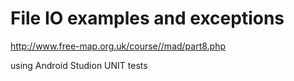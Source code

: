 
# File IO examples and exceptions
http://www.free-map.org.uk/course//mad/part8.php

using Android Studion UNIT tests